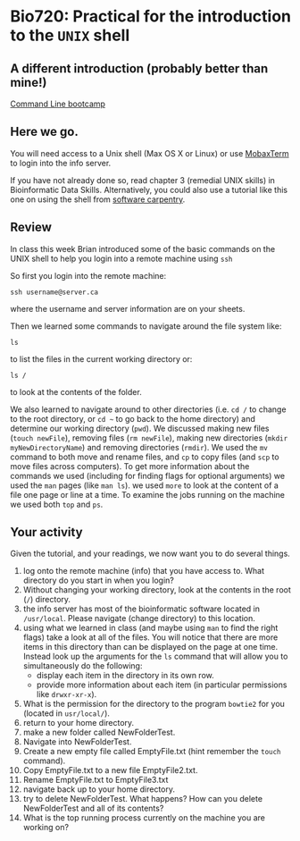 # Bio720: Practical for the introduction to the `UNIX` shell


## A different introduction (probably better than mine!)
[Command Line bootcamp](http://rik.smith-unna.com/command_line_bootcamp/?id=9xnbkx6eaof)

## Here we go.
You will need access to a Unix shell (Max OS X or Linux) or use [MobaxTerm](http://mobaxterm.mobatek.net) to login into the info server.

If you have not already done so, read chapter 3 (remedial UNIX skills) in Bioinformatic Data Skills. Alternatively, you could also use a tutorial like this one on using the shell from [software carpentry](http://swcarpentry.github.io/shell-novice/).

## Review

In class this week Brian introduced some of the basic commands on the UNIX shell to help you login into a remote machine using `ssh`

So first you login into the remote machine:

```shell
ssh username@server.ca
```

where the username and server information are on your sheets.

Then we learned some commands to navigate around the file system like:

```shell
ls
```

to list the files in the current working directory or:

```shell
ls /
```

to look at the contents of the folder.

 We also learned to navigate around to other directories (i.e. `cd /` to change to the root directory, or `cd ~` to go back to the home directory) and determine our working directory (`pwd`). We discussed making new files (`touch newFile`), removing files (`rm newFile`), making new directories (`mkdir myNewDirectoryName`) and removing directories (`rmdir`). We used the `mv` command to both move and rename files, and `cp` to copy files (and `scp` to move files across computers). To get more information about the commands we used (including for finding flags for optional arguments) we used the `man` pages (like `man ls`). we used `more` to look at the content of a file one page or line at a time. To examine the jobs running on the machine we used both `top` and `ps`.
 
## Your activity

Given the tutorial, and your readings, we now want you to do several things.

1. log onto the remote machine (info) that you have access to. What directory do you start in when you login?
2. Without changing your working directory, look at the contents in the root (`/`) directory.
3. the info server has most of the bioinformatic software located in `/usr/local`. Please navigate (change directory) to this location.
4. using what we learned in class (and maybe using `man` to find the right flags) take a look at all of the files. You will notice that there are more items in this directory than can be displayed on the page at one time. Instead look up the arguments for the `ls` command that will allow you to simultaneously do the following:
   * display each item in the directory in its own row.
   * provide more information about each item (in particular permissions like `drwxr-xr-x`).
5. What is the permission for the directory to the program `bowtie2` for you (located in `usr/local/`).
6. return to your home directory.
7. make a new folder called NewFolderTest.
8. Navigate into NewFolderTest.
9. Create a new empty file called EmptyFile.txt (hint remember the `touch` command).
10. Copy EmptyFile.txt to a new file EmptyFile2.txt.
11. Rename EmptyFile.txt to EmptyFile3.txt
12. navigate back up to your home directory.
13. try to delete NewFolderTest. What happens? How can you delete NewFolderTest and all of its contents?
14. What is the top running process currently on the machine you are working on?

